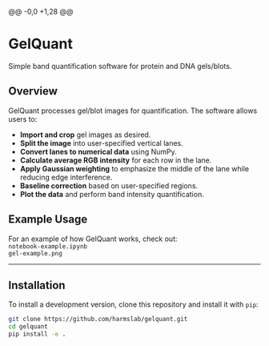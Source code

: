 @@ -0,0 +1,28 @@
# GelQuant

Simple band quantification software for protein and DNA gels/blots. 

## Overview
GelQuant processes gel/blot images for quantification. The software allows users to:  
- **Import and crop** gel images as desired.  
- **Split the image** into user-specified vertical lanes.  
- **Convert lanes to numerical data** using NumPy.  
- **Calculate average RGB intensity** for each row in the lane.  
- **Apply Gaussian weighting** to emphasize the middle of the lane while reducing edge interference.  
- **Baseline correction** based on user-specified regions.  
- **Plot the data** and perform band intensity quantification.  


##  Example Usage
For an example of how GelQuant works, check out:  
 `notebook-example.ipynb`  
 `gel-example.png`  

---

##  Installation
To install a development version, clone this repository and install it with `pip`:
```sh
git clone https://github.com/harmslab/gelquant.git
cd gelquant
pip install -e .
